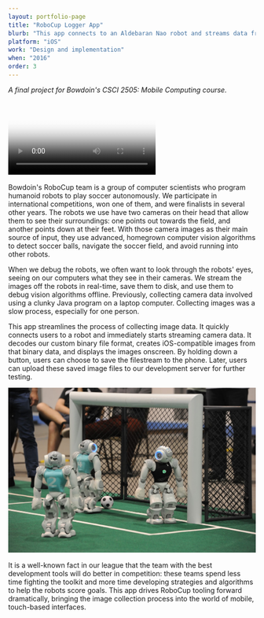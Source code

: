 ```yaml
---
layout: portfolio-page
title: "RoboCup Logger App"
blurb: "This app connects to an Aldebaran Nao robot and streams data from the robots' two cameras to an iPhone. The app decodes bitmap data to save and display the camera's view in real-time."
platform: "iOS"
work: "Design and implementation"
when: "2016"
order: 3
---
```


_A final project for Bowdoin's CSCI 2505: Mobile Computing course._

<video src="/img/portfolio/logger/demo.mov" autoplay="autoplay" poster="2.png" class="portfolio-image-right"></video>

Bowdoin's RoboCup team is a group of computer scientists who program humanoid robots to play soccer autonomously. We participate in international competitions, won one of them, and were finalists in several other years. The robots we use have two cameras on their head that allow them to see their surroundings: one points out towards the field, and another points down at their feet. With those camera images as their main source of input, they use advanced, homegrown computer vision algorithms to detect soccer balls, navigate the soccer field, and avoid running into other robots.

When we debug the robots, we often want to look through the robots' eyes, seeing on our computers what they see in their cameras. We stream the images off the robots in real-time, save them to disk, and use them to debug vision algorithms offline. Previously, collecting camera data involved using a clunky Java program on a laptop computer. Collecting images was a slow process, especially for one person.

This app streamlines the process of collecting image data. It quickly connects users to a robot and immediately starts streaming camera data. It decodes our custom binary file format, creates iOS-compatible images from that binary data, and displays the images onscreen. By holding down a button, users can choose to save the filestream to the phone. Later, users can upload these saved image files to our development server for further testing.

<img src="/img/portfolio/logger/1.jpg" class="portfolio-image">

It is a well-known fact in our league that the team with the best development tools will do better in competition: these teams spend less time fighting the toolkit and more time developing strategies and algorithms to help the robots score goals. This app drives RoboCup tooling forward dramatically, bringing the image collection process into the world of mobile, touch-based interfaces.